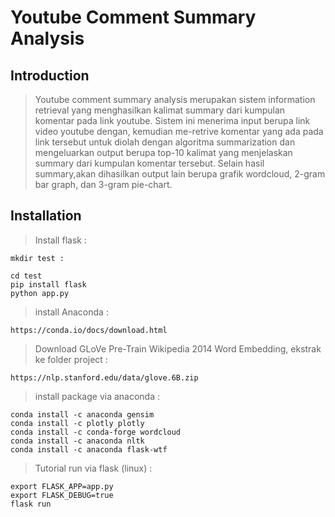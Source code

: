 # Youtube Comment Summary Analysis

## Introduction

> Youtube comment summary analysis merupakan sistem information retrieval yang menghasilkan kalimat summary dari kumpulan komentar pada link youtube. Sistem ini menerima input berupa link video youtube dengan, kemudian me-retrive komentar yang ada pada link tersebut untuk diolah dengan algoritma summarization dan  mengeluarkan output berupa top-10 kalimat yang menjelaskan summary dari kumpulan komentar tersebut. Selain hasil summary,akan dihasilkan output lain berupa grafik wordcloud, 2-gram bar graph, dan 3-gram pie-chart.


## Installation

> Install flask :
    
    mkdir test :

    cd test
    pip install flask
    python app.py

> install Anaconda :
    
    https://conda.io/docs/download.html

> Download GLoVe Pre-Train Wikipedia 2014 Word Embedding, ekstrak ke folder project :
    
    https://nlp.stanford.edu/data/glove.6B.zip

> install package via anaconda :

    conda install -c anaconda gensim
    conda install -c plotly plotly 
    conda install -c conda-forge wordcloud
    conda install -c anaconda nltk 
    conda install -c anaconda flask-wtf

> Tutorial run via flask (linux) :

    export FLASK_APP=app.py
    export FLASK_DEBUG=true
    flask run
